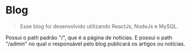 # Blog

>Esse blog foi desenvolvido utilizando ReactJs, NodeJs e MySQL.

Possui o path padrão "/", que é a página de notícias. E possui o path "/admin" no qual o responsável pelo blog publicará os artigos ou notícias.
